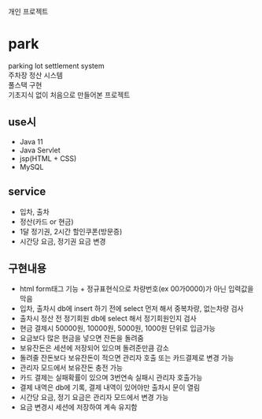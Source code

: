 개인 프로젝트
# park
parking lot settlement system   
주차장 정산 시스템   
풀스택 구현   
기초지식 없이 처음으로 만들어본 프로젝트   

## use시
- Java 11
- Java Servlet
- jsp(HTML + CSS)
- MySQL   
   
## service
- 입차, 출차
- 정산(카드 or 현금)
- 1달 정기권, 2시간 할인쿠폰(방문증)
- 시간당 요금, 정기권 요금 변경
   
## 구현내용
- html form태그 기능 + 정규표현식으로 차량번호(ex 00가0000)가 아닌 입력값을 막음
- 입차, 출차시 db에 insert 하기 전에 select 먼저 해서 중복차량, 없는차량 검사
- 출차시 정산 전 정기회원 db에 select 해서 정기회원인지 검사
- 현금 결제시 50000원, 10000원, 5000원, 1000원 단위로 입금가능
- 요금보다 많은 현금을 넣으면 잔돈을 돌려줌
- 보유잔돈은 세션에 저장되어 있으며 돌려준만큼 감소
- 돌려줄 잔돈보다 보유잔돈이 적으면 관리자 호출 또는 카드결제로 변경 가능
- 관리자 모드에서 보유잔돈 충전 가능
- 카드 결제는 실패확률이 있으며 3번연속 실패시 관리자 호출가능
- 결제 내역은 db에 기록, 결제 내역이 있어야만 출차시 문이 열림
- 시간당 요금, 정기 요금은 관리자 모드에서 변경 가능
- 요금 변경시 세션에 저장하여 계속 유지함
